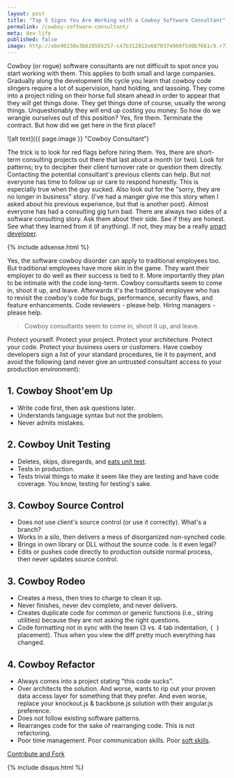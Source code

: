 ```yaml
---
layout: post
title: "Top 5 Signs You Are Working with a Cowboy Software Consultant"
permalink: /cowboy-software-consultant/
meta: dev-life
published: false
image: http://abe90238e3b628565257-c47b312812e6878374960f5d0b7661c9.r73.cf1.rackcdn.com/cowboy-consultant.jpg
---
```

Cowboy (or rogue) software consultants are not difficult to spot once you start working with them.  This applies to both small and large companies.  Gradually along the development life cycle you learn that cowboy code slingers require a lot of supervision, hand holding, and lassoing.  They come into a project riding on their horse full steam ahead in order to appear that they will get things done.  They get things done of course, usually the wrong things.  Unquestionably they will end up costing you money.  So how do we wrangle ourselves out of this position?  Yes, fire them.  Terminate the contract.  But how did we get here in the first place?

![alt text]({{ page.image }} "Cowboy Consultant")

The trick is to look for red flags before hiring them.  Yes, there are short-term consulting projects out there that last about a month (or two).  Look for patterns; try to decipher their client turnover rate or question them directly.  Contacting the potential consultant's previous clients can help.  But not everyone has time to follow up or care to respond honestly.  This is especially true when the guy sucked. Also look out for the "sorry, they are no longer in business" story.  (I've had a manger give me this story when I asked about his previous experience, but that is another post).  Almost everyone has had a consulting gig turn bad.  There are always two sides of a software consulting story.  Ask them about their side.  See if they are honest.  See what they learned from it (if anything).  If not, they may be a really [smart developer](/smartest-guy-in-the-room-not-the-best-developer/).

{% include adsense.html %}

Yes, the software cowboy disorder can apply to traditional employees too.  But traditional employees have more skin in the game.  They want their employer to do well as their success is tied to it.  More importantly they plan to be intimate with the code long-term.  Cowboy consultants seem to come in, shoot it up, and leave.  Afterwards it's the traditional employee who has to revisit the cowboy's code for bugs, performance, security flaws, and feature enhancements.  Code reviewers - please help.  Hiring managers - please help.

> Cowboy consultants seem to come in, shoot it up, and leave. 

Protect yourself.  Protect your project.  Protect your architecture.  Protect your code.  Protect your business users or customers.  Have cowboy developers sign a list of your standard procedures, tie it to payment, and avoid the following (and never give an untrusted consultant access to your production environment):

## 1. Cowboy Shoot'em Up
 * Write code first, then ask questions later.
 * Understands language syntax but not the problem.
 * Never admits mistakes.

## 2. Cowboy Unit Testing
 * Deletes, skips, disregards, and [eats unit test](/consultants-ate-my-unit-tests/).
 * Tests in production.
 * Tests trivial things to make it seem like they are testing and have code coverage.  You know, testing for testing's sake.

## 3. Cowboy Source Control
 * Does not use client's source control (or use it correctly).  What's a branch?
 * Works in a silo, then delivers a mess of disorganized non-synched code.
 * Brings in own library or DLL without the source code.  Is it even legal?
 * Edits or pushes code directly to production outside normal process, then never updates source control.

## 3. Cowboy Rodeo
 * Creates a mess, then tries to charge to clean it up.
 * Never finishes, never dev complete, and never delivers.
 * Creates duplicate code for common or generic functions (i.e., string utilities) because they are not asking the right questions. 
 * Code formatting not in sync with the team (3 vs. 4 tab indentation, `{ }` placement).  Thus when you view the diff pretty much everything has changed.

## 4. Cowboy Refactor
 * Always comes into a project stating "this code sucks".
 * Over architects the solution.  And worse, wants to rip out your proven data access layer for something that they prefer.  And even worse, replace your knockout.js & backbone.js solution with their angular.js preference.
 * Does not follow existing software patterns.
 * Rearranges code for the sake of rearranging code.  This is not refactoring.
 * Poor time management.  Poor communication skills.  Poor [soft skills](/soft-skills/).

<span class="fi-page-edit size-21"></span> <a href="{{ site.post_source_root }}2016-04-13-cowboy-software-consultant.markdown" target="_blank">Contribute and Fork</a>

{% include disqus.html %}
